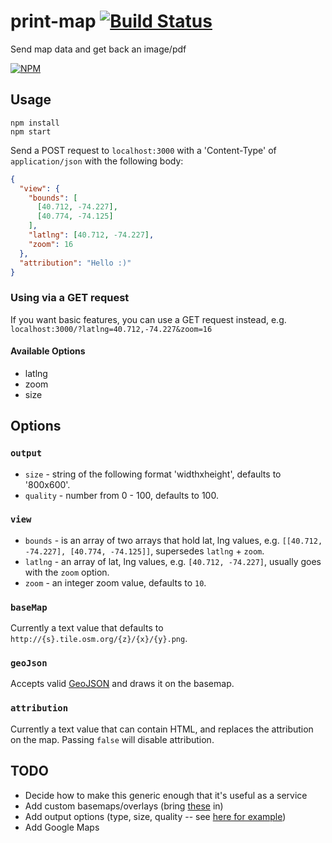 print-map [![Build Status][travis-badge]][travis-badge-url]
=========

Send map data and get back an image/pdf

[![NPM][npm-badge]][npm-badge-url]

## Usage

```no-highlight
npm install
npm start
```

Send a POST request to `localhost:3000` with a 'Content-Type' of `application/json` with the following body:

```json
{
  "view": {
    "bounds": [
      [40.712, -74.227],
      [40.774, -74.125]
    ],
    "latlng": [40.712, -74.227],
    "zoom": 16
  },
  "attribution": "Hello :)"
}
```

### Using via a GET request

If you want basic features, you can use a GET request instead, e.g.  `localhost:3000/?latlng=40.712,-74.227&zoom=16`

#### Available Options

* latlng
* zoom
* size

## Options

### `output`

* `size` - string of the following format 'widthxheight', defaults to '800x600'.
* `quality` - number from 0 - 100, defaults to 100.

### `view`

* `bounds` - is an array of two arrays that hold lat, lng values, e.g. `[[40.712, -74.227], [40.774, -74.125]]`, supersedes `latlng` + `zoom`.
* `latlng` - an array of lat, lng values, e.g. `[40.712, -74.227]`, usually goes with the `zoom` option.
* `zoom` - an integer zoom value, defaults to `10`.

### `baseMap`

Currently a text value that defaults to `http://{s}.tile.osm.org/{z}/{x}/{y}.png`.

### `geoJson`

Accepts valid [GeoJSON][geojson] and draws it on the basemap.

### `attribution`

Currently a text value that can contain HTML, and replaces the attribution on the map.
Passing `false` will disable attribution.


## TODO

* Decide how to make this generic enough that it's useful as a service
* Add custom basemaps/overlays (bring [these](http://leaflet-extras.github.io/leaflet-providers/preview/) in)
* Add output options (type, size, quality -- see [here for example](https://github.com/ariya/phantomjs/blob/master/examples/rasterize.js))
* Add Google Maps

[geojson]: http://geojson.org/geojson-spec.html
[travis-badge-url]: https://travis-ci.org/AppGeo/print-map
[travis-badge]: https://travis-ci.org/AppGeo/print-map.svg?branch=master
[npm-badge-url]: https://nodei.co/npm/print-map/
[npm-badge]: https://nodei.co/npm/print-map.png?downloads=true&stars=true
